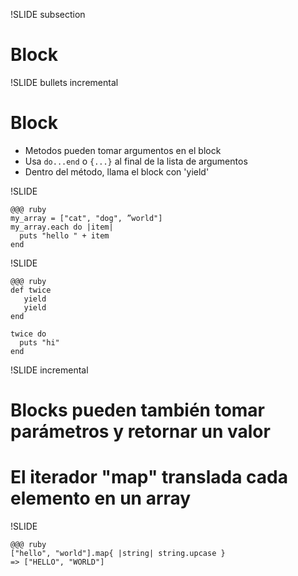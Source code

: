 !SLIDE subsection
# Block

!SLIDE bullets incremental
# Block

* Metodos pueden tomar argumentos en el block
* Usa  `do...end` o `{...}` al final de la lista de argumentos
* Dentro del método, llama el block con 'yield'

!SLIDE

    @@@ ruby
    my_array = ["cat", "dog", ”world"]
    my_array.each do |item|
      puts "hello " + item
    end

!SLIDE

    @@@ ruby
    def twice
       yield
       yield
    end

    twice do
      puts "hi"
    end

!SLIDE incremental

# Blocks pueden también tomar parámetros y retornar un valor
# El iterador "map" translada cada elemento en un array

!SLIDE

    @@@ ruby
    ["hello", "world"].map{ |string| string.upcase }
    => ["HELLO", "WORLD"]

